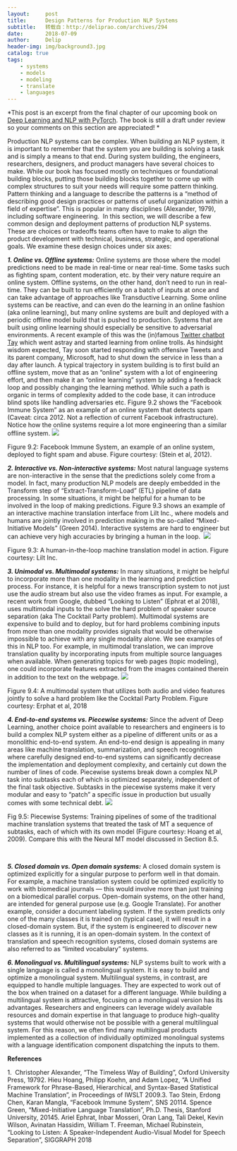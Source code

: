 ```yaml
---
layout:     post
title:      Design Patterns for Production NLP Systems
subtitle:   转载自：http://deliprao.com/archives/294
date:       2018-07-09
author:     Delip
header-img: img/background3.jpg
catalog: true
tags:
    - systems
    - models
    - modeling
    - translate
    - languages
---
```


*This post is an excerpt from the final chapter of our upcoming book on [Deep Learning and NLP with PyTorch](https://www.amazon.com/Natural-Language-Processing-PyTorch-Applications/dp/1491978236). The book is still a draft under review so your comments on this section are appreciated! *

Production NLP systems can be complex. When building an NLP system, it is important to remember that the system you are building is solving a task and is simply a means to that end. During system building, the engineers, researchers, designers, and product managers have several choices to make. While our book has focused mostly on techniques or foundational building blocks, putting those building blocks together to come up with complex structures to suit your needs will require some pattern thinking. Pattern thinking and a language to describe the patterns is a “method of describing good design practices or patterns of useful organization within a field of expertise”. This is popular in many disciplines (Alexander, 1979), including software engineering.  In this section, we will describe a few common design and deployment patterns of production NLP systems. These are choices or tradeoffs teams often have to make to align the product development with technical, business, strategic, and operational goals. We examine these design choices under six axes:

***1. Online vs. Offline systems:*** Online systems are those where the model predictions need to be made in real-time or near real-time. Some tasks such as fighting spam, content moderation, etc. by their very nature require an online system. Offline systems, on the other hand, don’t need to run in real-time. They can be built to run efficiently on a batch of inputs at once and can take advantage of approaches like Transductive Learning. Some online systems can be reactive, and can even do the learning in an online fashion (aka online learning), but many online systems are built and deployed with a periodic offline model build that is pushed to production. Systems that are built using online learning should especially be sensitive to adversarial environments. A recent example of this was the (in)famous [Twitter chatbot Tay](https://en.wikipedia.org/wiki/Tay_(bot)) which went astray and started learning from online trolls. As hindsight wisdom expected, Tay soon started responding with offensive Tweets and its parent company, Microsoft, had to shut down the service in less than a day after launch. A typical trajectory in system building is to first build an offline system, move that as an “online” system with a lot of engineering effort, and then make it an “online learning” system by adding a feedback loop and possibly changing the learning method. While such a path is organic in terms of complexity added to the code base, it can introduce blind spots like handling adversaries etc. Figure 9.2 shows the “Facebook Immune System” as an example of an online system that detects spam (Caveat: circa 2012. Not a reflection of current Facebook infrastructure). Notice how the online systems require a lot more engineering than a similar offline system.
![](https://i2.wp.com/deliprao.com/wp-content/uploads/2018/07/fb-immune-system.png?resize=775%2C393)


Figure 9.2: Facebook Immune System, an example of an online system, deployed to fight spam and abuse. Figure courtesy: (Stein et al, 2012).

***2. Interactive vs. Non-interactive systems:*** Most natural language systems are non-interactive in the sense that the predictions solely come from a model. In fact, many production NLP models are deeply embedded in the Transform step of “Extract-Transform-Load” (ETL) pipeline of data processing. In some situations, it might be helpful for a human to be involved in the loop of making predictions. Figure 9.3 shows an example of an interactive machine translation interface from Lilt Inc., where models and humans are jointly involved in prediction making in the so-called “Mixed-Initiative Models” (Green 2014). Interactive systems are hard to engineer but can achieve very high accuracies by bringing a human in the loop. 
![](https://i1.wp.com/deliprao.com/wp-content/uploads/2018/07/mixed-initiative-mt.png?resize=621%2C345)


Figure 9.3: A human-in-the-loop machine translation model in action. Figure courtesy: Lilt Inc.

***3. Unimodal vs. Multimodal systems:*** In many situations, it might be helpful to incorporate more than one modality in the learning and prediction process. For instance, it is helpful for a news transcription system to not just use the audio stream but also use the video frames as input. For example, a recent work from Google, dubbed “Looking to Listen” (Ephrat et al 2018), uses multimodal inputs to the solve the hard problem of speaker source separation (aka The Cocktail Party problem). Multimodal systems are expensive to build and to deploy, but for hard problems combining inputs from more than one modality provides signals that would be otherwise impossible to achieve with any single modality alone. We see examples of this in NLP too. For example, in multimodal translation, we can improve translation quality by incorporating inputs from multiple source languages when available. When generating topics for web pages (topic modeling), one could incorporate features extracted from the images contained therein in addition to the text on the webpage.
![](https://i1.wp.com/deliprao.com/wp-content/uploads/2018/07/looking-to-listen.png?resize=820%2C405)


Figure 9.4: A multimodal system that utilizes both audio and video features jointly to solve a hard problem like the Cocktail Party Problem. Figure courtesy: Erphat et al, 2018

***4. End-to-end systems vs. Piecewise systems:*** Since the advent of Deep Learning, another choice point available to researchers and engineers is to build a complex NLP system either as a pipeline of different units or as a monolithic end-to-end system. An end-to-end design is appealing in many areas like machine translation, summarization, and speech recognition where carefully designed end-to-end systems can significantly decrease the implementation and deployment complexity, and certainly cut down the number of lines of code. Piecewise systems break down a complex NLP task into subtasks each of which is optimized separately, independent of the final task objective. Subtasks in the piecewise systems make it very modular and easy to “patch” a specific issue in production but usually comes with some technical debt.
![](https://i2.wp.com/deliprao.com/wp-content/uploads/2018/07/piecewise-mt.png?resize=734%2C477)


Fig 9.5: Piecewise Systems: Training pipelines of some of the traditional machine translation systems that treated the task of MT a sequence of subtasks, each of which with its own model (Figure courtesy: Hoang et al, 2009). Compare this with the Neural MT model discussed in Section 8.5.

 

***5. Closed domain vs. Open domain systems:*** A closed domain system is optimized explicitly for a singular purpose to perform well in that domain. For example, a machine translation system could be optimized explicitly to work with biomedical journals — this would involve more than just training on a biomedical parallel corpus. Open-domain systems, on the other hand, are intended for general purpose use (e.g. Google Translate). For another example, consider a document labeling system. If the system predicts only one of the many classes it is trained on (typical case), it will result in a closed-domain system. But, if the system is engineered to *discover* new classes as it is running, it is an open-domain system. In the context of translation and speech recognition systems, closed domain systems are also referred to as “limited vocabulary” systems.

***6. Monolingual vs. Multilingual systems:*** NLP systems built to work with a single language is called a monolingual system. It is easy to build and optimize a monolingual system. Multilingual systems, in contrast, are equipped to handle multiple languages. They are expected to work out of the box when trained on a dataset for a different language. While building a multilingual system is attractive, focusing on a monolingual version has its advantages. Researchers and engineers can leverage widely available resources and domain expertise in that language to produce high-quality systems that would otherwise not be possible with a general multilingual system. For this reason, we often find many multilingual products implemented as a collection of individually optimized monolingual systems with a language identification component dispatching the inputs to them.

**References**

1.  Christopher Alexander, “The Timeless Way of Building”, Oxford University Press, 19792. Hieu Hoang, Philipp Koehn, and Adam Lopez, “A Unified Framework for Phrase-Based, Hierarchical, and Syntax-Based Statistical Machine Translation”, in Proceedings of IWSLT 2009.3. Tao Stein, Erdong Chen, Karan Mangla, “Facebook Immune System”, SNS 20114. Spence Green, “Mixed-Initiative Language Translation”, Ph.D. Thesis, Stanford University, 20145. Ariel Ephrat, Inbar Mosseri, Oran Lang, Tali Dekel, Kevin Wilson, Avinatan Hassidim, William T. Freeman, Michael Rubinstein, “Looking to Listen: A Speaker-Independent Audio-Visual Model for Speech Separation”, SIGGRAPH 2018

